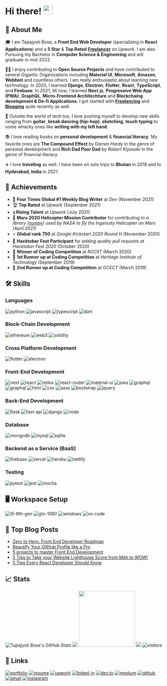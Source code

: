 # Hi there! <img src="https://media.giphy.com/media/hvRJCLFzcasrR4ia7z/giphy.gif" width="29px">

## 🚀 About Me

🎓 I am Tapajyoti Bose, a **Front End Web Developer** (specializing in **React Applications**) and a **5 Star** & **Top Rated** [**Freelancer**](https://www.upwork.com/freelancers/~01c12e516ee1d35044) on _Upwork_. I am also Pursuing my Bachelor in **Computer Science & Engineering** and will graduate in mid-2022.

👨‍💻 I enjoy contributing to **Open Source Projects** and have contributed to several Gigantic Organizations including **Material UI**, **Microsoft**, **Amazon**, **Webhint** and countless others. I am really enthusiastic about learning new technology. In 2020, I learned **Django**, **Electron**, **Flutter**, **React**, **TypeScript**, and **Firebase**. In 2021, till now, I learned **Next.js**, **Progressive Web App (PWA)**, **GraphQL**, **Micro-Frontend Architechture** and **Blockchaing development & De-fi Applications**. I got started with [**Freelancing**](https://www.upwork.com/freelancers/~01c12e516ee1d35044) and [**Blogging**](https://dev.to/ruppysuppy) quite recently as well.

🎸 Outside the world of tech too, I love pushing myself to develop new skills ranging from **guitar**, **break dancing (hip-hop)**, **sketching**, **touch typing** to some whacky ones like **writing with my left hand**.

📚 I love reading books on **personal development** & **financial literacy**. My favorite ones are **The Compound Effect** by _Darren Hardy_ in the genre of personal development and **Rich Dad Poor Dad** by _Robert Kiyosaki_ in the genre of financial literacy.

✈️ I love **traveling** as well. I have been on solo trips to **Bhutan** in _2018_ and to **Hyderabad, India** in _2021_.

## 🏅 Achievements

-   📝 **Four Times Global #1 Weekly Blog Writer** at _Dev_ (November 2021)
-   🏆 **Top Rated** at _Upwork_ (September 2021)
-   ⏫ **Rising Talent** at _Upwork_ (July 2021)
-   🚁 **Mars 2020 Helicopter Mission Contributor** for contributing to _a library ([numpy](https://github.com/numpy/numpy)) used by NASA to fly the Ingenuity Helicopter on Mars_ (April 2021)
-   ⭐ **Global rank 750** at _Google Kickstart 2020 Round H_ (November 2020)
-   🤝 **Hacktober Fest Participant** for _adding quality pull requests at Hacktober Fest 2020_ (October 2020)
-   🥇 **Winner of Coding Competition** at _RCCIIT_ (March 2020)
-   🥈 **1st Runner up at Coding Competition** at _Heritage Institute of Technology_ (September 2019)
-   🥉 **2nd Runner up at Coding Competition** at _GCECT_ (March 2019)

## 🛠️ Skills

### Languages

![python](https://img.shields.io/badge/Python-3776AB?style=for-the-badge&logo=python&logoColor=white)
![javascript](https://img.shields.io/badge/JavaScript-323330?style=for-the-badge&logo=javascript&logoColor=F7DF1E)
![typescript](https://img.shields.io/badge/TypeScript-3178C6?style=for-the-badge&logo=typescript&logoColor=white)
![dart](https://img.shields.io/badge/Dart-28B6F6?style=for-the-badge&logo=dart&logoColor=white)

### Block-Chain Development

![ethereum](https://img.shields.io/badge/Ethereum-3C3C3D?style=for-the-badge&logo=ethereum&logoColor=white)
![web3](https://img.shields.io/badge/Web_3-F16822?style=for-the-badge&logo=web3.js&logoColor=white)
![solidity](https://img.shields.io/badge/Solidity-363636?style=for-the-badge&logo=solidity&logoColor=white)

### Cross Platform Development

![flutter](https://img.shields.io/badge/Flutter-28B6F6?style=for-the-badge&logo=flutter&logoColor=white)
![electron](https://img.shields.io/badge/Electron-2C2E3B?style=for-the-badge&logo=electron&logoColor=white)

### Front-End Development

![next](https://img.shields.io/badge/Next-000000?style=for-the-badge&logo=nextdotjs&logoColor=FFFFFF)
![react](https://img.shields.io/badge/React-20232A?style=for-the-badge&logo=react&logoColor=61DAFB)
![redux](https://img.shields.io/badge/Redux-593D88?style=for-the-badge&logo=redux&logoColor=white)
![react-router](https://img.shields.io/badge/React_Router-CA4245?style=for-the-badge&logo=react-router&logoColor=white)
![material-ui](https://img.shields.io/badge/Material_UI-0081CB?style=for-the-badge&logo=material-ui&logoColor=white)
![pwa](https://img.shields.io/badge/Progressive_Web_App-4285F4?style=for-the-badge&logo=googlechrome&logoColor=white)
![graphql](https://img.shields.io/badge/GraphQL-E434AA?style=for-the-badge&logo=graphql&logoColor=white)
![graphql](https://img.shields.io/badge/Three.js-000000?style=for-the-badge&logo=three.js&logoColor=white)
![html](https://img.shields.io/badge/HTML5-E34F26?style=for-the-badge&logo=html5&logoColor=white)
![css](https://img.shields.io/badge/CSS3-1572B6?style=for-the-badge&logo=css3&logoColor=white)
![sass](https://img.shields.io/badge/SASS-CC6699?style=for-the-badge&logo=sass&logoColor=white)
![bootstrap](https://img.shields.io/badge/Bootstrap-563D7C?style=for-the-badge&logo=bootstrap&logoColor=white)
![jquery](https://img.shields.io/badge/jQuery-0769AD?style=for-the-badge&logo=jquery&logoColor=white)

### Back-End Development

![flask](https://img.shields.io/badge/Flask-000000?style=for-the-badge&logo=flask&logoColor=white)
![fast-api](https://img.shields.io/badge/Fast_Api-009688?style=for-the-badge&logo=fastapi&logoColor=white)
![django](https://img.shields.io/badge/Django-092E20?style=for-the-badge&logo=django&logoColor=white)
![node](https://img.shields.io/badge/Node.js-339933?style=for-the-badge&logo=nodedotjs&logoColor=white)

### Database

![mongodb](https://img.shields.io/badge/MongoDB-47A248?style=for-the-badge&logo=mongodb&logoColor=white)
![mysql](https://img.shields.io/badge/MySQL-00000F?style=for-the-badge&logo=mysql&logoColor=white)
![sqlite](https://img.shields.io/badge/SQLite-07405E?style=for-the-badge&logo=sqlite&logoColor=white)

### Backend as a Service (BaaS)

![firebase](https://img.shields.io/badge/Firebase-ffaa00?style=for-the-badge&logo=Firebase&logoColor=white)
![vercel](https://img.shields.io/badge/Vercel-000000?style=for-the-badge&logo=Vercel&logoColor=white)
![heroku](https://img.shields.io/badge/Heroku-430098?style=for-the-badge&logo=heroku&logoColor=white)
![netlify](https://img.shields.io/badge/Netlify-00C7B7?style=for-the-badge&logo=netlify&logoColor=white)

### Testing

![pytest](https://img.shields.io/badge/Pytest-3776AB?style=for-the-badge&logo=python&logoColor=white)
![jest](https://img.shields.io/badge/Jest-C21325?style=for-the-badge&logo=jest&logoColor=white)
![mocha](https://img.shields.io/badge/Mocha-8D6748?style=for-the-badge&logo=mocha&logoColor=white)

## 🖥️ Workspace Setup

![i5-8th-gen](https://img.shields.io/badge/Intel-Core_i5_8th-0071C5?style=for-the-badge&logo=intel&logoColor=white)
![gtx-1060](https://img.shields.io/badge/NVIDIA-GTX_1060-76B900?style=for-the-badge&logo=nvidia&logoColor=white)
![windows](https://img.shields.io/badge/Windows_10-0078D6?style=for-the-badge&logo=windows&logoColor=white)
![vs-code](https://img.shields.io/badge/VS_Code-007ACC?style=for-the-badge&logo=Visual-Studio-Code&logoColor=white)

## 📝 Top Blog Posts

-   [Zero to Hero: Front End Developer Roadmap](https://dev.to/ruppysuppy/front-end-developer-roadmap-zero-to-hero-4pkf)
-   [Beautify Your GitHub Profile like a Pro](https://dev.to/ruppysuppy/beautify-your-github-profile-like-a-pro-5093)
-   [5 projects to master Front End Development](https://dev.to/ruppysuppy/5-projects-to-master-front-end-development-57p)
-   [5 Tips to Take your Website Lighthouse Score from Meh to WOW!](https://dev.to/ruppysuppy/5-tips-to-take-your-website-lighthouse-score-from-meh-to-wow-2375)
-   [5 Tips Every React Developer Should Know](https://dev.to/ruppysuppy/5-tips-every-react-developer-should-know-1ghh)

## 📈 Stats

<div align="center">
    <img src="https://github-readme-stats.vercel.app/api?username=ruppysuppy&show_icons=true&hide_border=true" alt="Tapajyoti Bose's GitHub Stats">
    <img src="https://github-profile-trophy.vercel.app/?username=ruppysuppy&row=1&column=6&margin-h=8&theme=darkhub&count_private=true&margin-w=15&no-frame=true" />
    <img height="180em" src="https://github-readme-streak-stats.herokuapp.com/?user=ruppysuppy&theme=dark&hide_border=true&background=0D1117&stroke=0000&count_private=true&include_all_commits=true" />
    <img src="https://activity-graph.herokuapp.com/graph?username=ruppysuppy&count_private=true&hide_border=true&bg_color=0d1117&theme=github" />
    <img src="https://visitor-badge.laobi.icu/badge?page_id=ruppysuppy.ruppysuppy" alt="visitors">
</div>

## 🔗 Links

[![portfolio](https://img.shields.io/badge/Portfolio-5340ff?style=for-the-badge&logo=Google-chrome&logoColor=white)](https://tapajyoti-bose.vercel.app/)
[![resume](https://img.shields.io/badge/Resume-4285F4?style=for-the-badge&logo=read-the-docs&logoColor=white)](https://firebasestorage.googleapis.com/v0/b/tapajyoti-bose.appspot.com/o/Tapajyoti%20Bose.pdf?alt=media&token=68b3f3e3-cf56-4666-b4fa-9897c80eec2e)
[![upwork](https://img.shields.io/badge/Upwork-6FDA44?style=for-the-badge&logo=Upwork&logoColor=white)](https://www.upwork.com/freelancers/~01c12e516ee1d35044)
[![linked-in](https://img.shields.io/badge/Linked_In-0077B5?style=for-the-badge&logo=LinkedIn&logoColor=white)](https://www.linkedin.com/in/tapajyoti-bose/)
[![dev.to](https://img.shields.io/badge/Dev.to-0A0A0A?style=for-the-badge&logo=DevdotTo&logoColor=white)](https://dev.to/ruppysuppy)
[![medium](https://img.shields.io/badge/Medium-000000?style=for-the-badge&logo=Medium&logoColor=white)](https://tapajyotibose.medium.com/)
[![github](https://img.shields.io/badge/GitHub-000000?style=for-the-badge&logo=GitHub&logoColor=white)](https://github.com/ruppysuppy)
[![gmail](https://img.shields.io/badge/Gmail-D14836?style=for-the-badge&logo=Gmail&logoColor=white)](mailto:https://github.com/ruppysuppy)
[![instagram](https://img.shields.io/badge/Instagram-E4405F?style=for-the-badge&logo=instagram&logoColor=white)](https://www.instagram.com/tapajyotib/)

